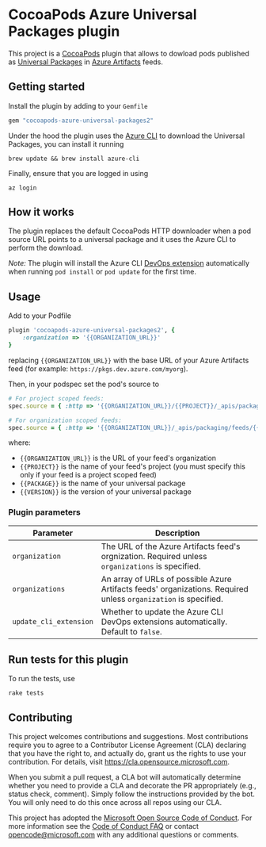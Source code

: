 # CocoaPods Azure Universal Packages plugin

This project is a [CocoaPods](https://github.com/CocoaPods/CocoaPods) plugin that allows to dowload pods published as [Universal Packages](https://docs.microsoft.com/en-us/azure/devops/artifacts/quickstarts/universal-packages) in [Azure Artifacts](https://azure.microsoft.com/en-gb/services/devops/artifacts/) feeds.

## Getting started

Install the plugin by adding to your `Gemfile`
```Ruby
gem "cocoapods-azure-universal-packages2"
```

Under the hood the plugin uses the [Azure CLI](https://aka.ms/azcli) to download the Universal Packages, you can install it running
```shell
brew update && brew install azure-cli
```

Finally, ensure that you are logged in using
```shell
az login
```

## How it works

The plugin replaces the default CocoaPods HTTP downloader when a pod source URL points to a universal package and it uses the Azure CLI to perform the download.

_Note:_ The plugin will install the Azure CLI [DevOps extension](https://github.com/Azure/azure-devops-cli-extension) automatically when running `pod install` or `pod update` for the first time.

## Usage

Add to your Podfile
```Ruby
plugin 'cocoapods-azure-universal-packages2', {
    :organization => '{{ORGANIZATION_URL}}'
}
```
replacing `{{ORGANIZATION_URL}}` with the base URL of your Azure Artifacts feed (for example: `https://pkgs.dev.azure.com/myorg`).

Then, in your podspec set the pod's source to
```Ruby
# For project scoped feeds:
spec.source = { :http => '{{ORGANIZATION_URL}}/{{PROJECT}}/_apis/packaging/feeds/{{FEED}}/upack/packages/{{PACKAGE}}/versions/{{VERSION}}' }

# For organization scoped feeds:
spec.source = { :http => '{{ORGANIZATION_URL}}/_apis/packaging/feeds/{{FEED}}/upack/packages/{{PACKAGE}}/versions/{{VERSION}}' }
```
where:
- `{{ORGANIZATION_URL}}` is the URL of your feed's organization
- `{{PROJECT}}` is the name of your feed's project (you must specify this only if your feed is a project scoped feed)
- `{{PACKAGE}}` is the name of your universal package
- `{{VERSION}}` is the version of your universal package

### Plugin parameters

| Parameter | Description |
| --------- | ----------- |
| `organization` | The URL of the Azure Artifacts feed's orgnization. Required unless `organizations` is specified. |
| `organizations` | An array of URLs of possible Azure Artifacts feeds' organizations. Required unless `organization` is specified. |
| `update_cli_extension` | Whether to update the Azure CLI DevOps extensions automatically. Default to `false`. |

## Run tests for this plugin

To run the tests, use
```shell
rake tests
```

## Contributing

This project welcomes contributions and suggestions.  Most contributions require you to agree to a
Contributor License Agreement (CLA) declaring that you have the right to, and actually do, grant us
the rights to use your contribution. For details, visit https://cla.opensource.microsoft.com.

When you submit a pull request, a CLA bot will automatically determine whether you need to provide
a CLA and decorate the PR appropriately (e.g., status check, comment). Simply follow the instructions
provided by the bot. You will only need to do this once across all repos using our CLA.

This project has adopted the [Microsoft Open Source Code of Conduct](https://opensource.microsoft.com/codeofconduct/).
For more information see the [Code of Conduct FAQ](https://opensource.microsoft.com/codeofconduct/faq/) or
contact [opencode@microsoft.com](mailto:opencode@microsoft.com) with any additional questions or comments.
